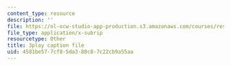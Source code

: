 ```yaml
---
content_type: resource
description: ''
file: https://ol-ocw-studio-app-production.s3.amazonaws.com/courses/res-6-012-introduction-to-probability-spring-2018/4581be577cf85da380c87c22cb9a55aa_FMrYw7sgyxQ.vtt
file_type: application/x-subrip
resourcetype: Other
title: 3play caption file
uid: 4581be57-7cf8-5da3-80c8-7c22cb9a55aa
---
```

